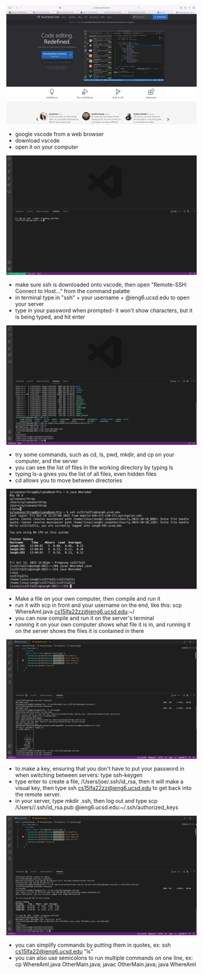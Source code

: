 ![Image](./image1.png)
* google vscode from a web browser
* download vscode
* open it on your computer

![Image](./image2.png)
* make sure ssh is downloaded onto vscode, then open "Remote-SSH: Connect to Host..." from the command palatte
* in terminal type in "ssh" + your username + @ieng6.ucsd.edu to open your server
* type in your password when prompted- it won't show characters, but it is being typed, and hit enter

![Image](./image3.png)
* try some commands, such as cd, ls, pwd, mkdir, and cp on your computer, and the server
* you can see the list of files in the working directory by typing ls
* typing ls-a gives you the list of all files, even hidden files
* cd allows you to move between directories

![Image](./image4.png)
* Make a file on your own computer, then compile and run it
* run it with scp in front and your username on the end, like this: scp WhereAmI.java cs15lfa22zz@ieng6.ucsd.edu:~/
* you can now compile and run it on the server's terminal
* running it on your own computer shows what file it is in, and running it on the server shows the files it is contained in there

![Image](./image5.png)
* to make a key, ensuring that you don't have to put your password in when switching between servers: type ssh-keygen
* type enter to create a file, /Users/joe/.ssh/id_rsa, then it will make a visual key, then type ssh cs15lfa22zz@ieng6.ucsd.edu to get back into the remote server.
* in your server, type mkdir .ssh, then log out and type scp /Users/<personal username>/.ssh/id_rsa.pub <ucsd username>@ieng6.ucsd.edu:~/.ssh/authorized_keys
  
![Image](./image6.png)
* you can simplify commands by putting them in quotes, ex: ssh cs15lfa22@ieng6.ucsd.edu "ls"
* you can also use semicolons to run multiple commands on one line, ex: cp WhereAmI.java OtherMain.java; javac OtherMain.java; java WhereAmI
